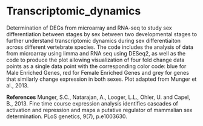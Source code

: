 # Transcriptomic_dynamics
Determination of DEGs from microarray and RNA-seq to study sex differentiation between stages by sex between two developmental stages to further understand transcriptomic dynamics during sex differentiaiton across different vertebrate species. The code includes the analysis of data from microarray using limma and RNA seq using DESeq2, as well as the code to produce the plot allowing visualization of four fold change data points as a single data point with the corresponding color code: blue for Male Enriched Genes, red for Female Enriched Genes and grey for genes that similarly change expression in both sexes. Plot adapted from Munger et al., 2013.


**References**
Munger, S.C., Natarajan, A., Looger, L.L., Ohler, U. and Capel, B., 2013. Fine time course expression analysis identifies cascades of activation and repression and maps a putative regulator of mammalian sex determination. PLoS genetics, 9(7), p.e1003630.
